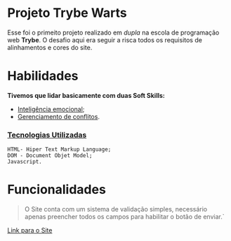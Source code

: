 Projeto Trybe Warts
===

Esse foi o primeito projeto realizado em _dupla_ na escola de programação web **Trybe**.
O desafio aqui era seguir a risca todos os requisitos de alinhamentos e cores do site. 

Habilidades
===

**Tivemos que lidar basicamente com duas Soft Skills:**

- [Inteligência emocional](#Inteligência-emocioal);
- [Gerenciamento de conflitos](#Gerenciamento-de-conflitos).


### [Tecnologias Utilizadas](#Tecnologia-Utilizadas)



 ``` 
 HTML- Hiper Text Markup Language;  
 DOM - Document Objet Model; 
 Javascript.
 ```


Funcionalidades
===
> O Site conta com um sistema de validação simples,
> necessário apenas preencher todos os campos para habilitar o botão de enviar.`



[Link para o Site](https://fabianojustino.github.io/trybe-warts/)


